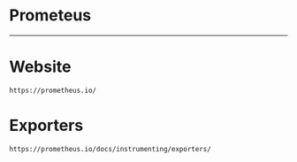 # Prometeus
---

# Website
```https://prometheus.io/```

# Exporters
```https://prometheus.io/docs/instrumenting/exporters/```


